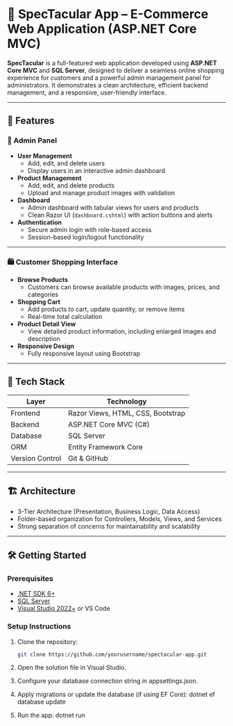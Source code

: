 # 🌟 SpecTacular App – E-Commerce Web Application (ASP.NET Core MVC)

**SpecTacular** is a full-featured web application developed using **ASP.NET Core MVC** and **SQL Server**, designed to deliver a seamless online shopping experience for customers and a powerful admin management panel for administrators. It demonstrates a clean architecture, efficient backend management, and a responsive, user-friendly interface.

---

## 🚀 Features

### 👤 Admin Panel

- **User Management**
  - Add, edit, and delete users
  - Display users in an interactive admin dashboard
- **Product Management**
  - Add, edit, and delete products
  - Upload and manage product images with validation
- **Dashboard**
  - Admin dashboard with tabular views for users and products
  - Clean Razor UI (`dashboard.cshtml`) with action buttons and alerts
- **Authentication**
  - Secure admin login with role-based access
  - Session-based login/logout functionality

---

### 🛍️ Customer Shopping Interface

- **Browse Products**
  - Customers can browse available products with images, prices, and categories
- **Shopping Cart**
  - Add products to cart, update quantity, or remove items
  - Real-time total calculation
- **Product Detail View**
  - View detailed product information, including enlarged images and description
- **Responsive Design**
  - Fully responsive layout using Bootstrap

---

## 🧰 Tech Stack

| Layer         | Technology                     |
|---------------|--------------------------------|
| Frontend      | Razor Views, HTML, CSS, Bootstrap |
| Backend       | ASP.NET Core MVC (C#)          |
| Database      | SQL Server                     |
| ORM           | Entity Framework Core          |
| Version Control | Git & GitHub                 |

---

## 🏗️ Architecture

- 3-Tier Architecture (Presentation, Business Logic, Data Access)
- Folder-based organization for Controllers, Models, Views, and Services
- Strong separation of concerns for maintainability and scalability

---

## 🛠️ Getting Started

### Prerequisites

- [.NET SDK 6+](https://dotnet.microsoft.com/)
- [SQL Server](https://www.microsoft.com/en-us/sql-server/)
- [Visual Studio 2022+](https://visualstudio.microsoft.com/) or VS Code

### Setup Instructions

1. Clone the repository:
   ```bash
   git clone https://github.com/yourusername/spectacular-app.git

2. Open the solution file in Visual Studio.

3. Configure your database connection string in appsettings.json.

4. Apply migrations or update the database (if using EF Core):
   dotnet ef database update

5. Run the app:
   dotnet run


